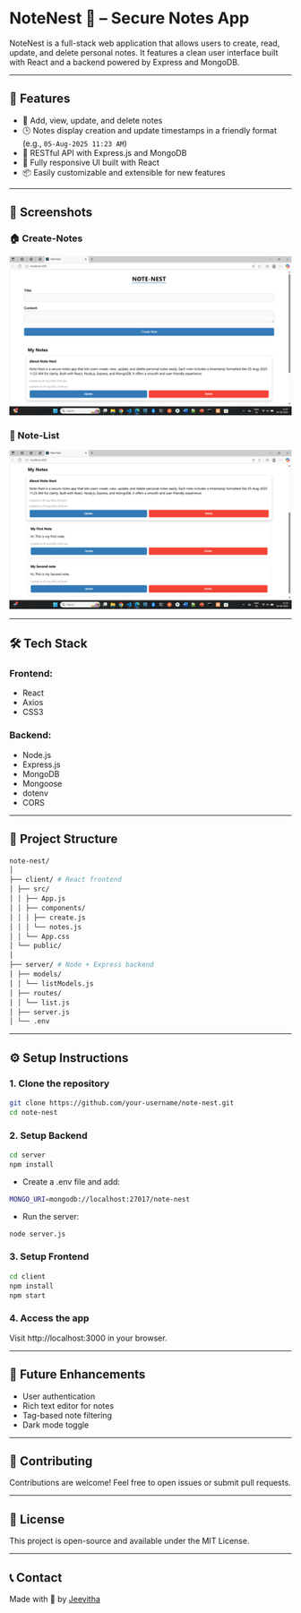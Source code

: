 # NoteNest 📝 – Secure Notes App
NoteNest is a full-stack web application that allows users to create, read, update, and delete personal notes. It features a clean user interface built with React and a backend powered by Express and MongoDB.

---

## 🚀 Features

- 🧠 Add, view, update, and delete notes
- 🕒 Notes display creation and update timestamps in a friendly format (e.g., `05-Aug-2025 11:23 AM`)
- 🔐 RESTful API with Express.js and MongoDB
- 🎯 Fully responsive UI built with React
- 📦 Easily customizable and extensible for new features

---

## 📸 Screenshots

### 🏠 Create-Notes
![Create-Notes](./screenshots/create-notes.png)

### 📝 Note-List
![Note-List](./screenshots/note-list.png)

---

## 🛠️ Tech Stack

### Frontend:
- React
- Axios
- CSS3

### Backend:
- Node.js
- Express.js
- MongoDB
- Mongoose
- dotenv
- CORS

---

## 📁 Project Structure
```bash
note-nest/
│
├── client/ # React frontend
│ ├── src/
│ │ ├── App.js
│ │ ├── components/
│ │ │ ├── create.js
│ │ │ └── notes.js
│ │ └── App.css
│ └── public/
│
├── server/ # Node + Express backend
│ ├── models/
│ │ └── listModels.js
│ ├── routes/
│ │ └── list.js
│ ├── server.js
│ └── .env
```

---

## ⚙️ Setup Instructions

### 1. Clone the repository
```bash
git clone https://github.com/your-username/note-nest.git
cd note-nest
```

### 2. Setup Backend
```bash
cd server
npm install
```
- Create a .env file and add:
```bash
MONGO_URI=mongodb://localhost:27017/note-nest
```
- Run the server:
```bash
node server.js
```

### 3. Setup Frontend
```bash
cd client
npm install
npm start
```

### 4. Access the app
Visit http://localhost:3000 in your browser.

---

## 🧩 Future Enhancements

- User authentication
- Rich text editor for notes
- Tag-based note filtering
- Dark mode toggle

---

## 🤝 Contributing
Contributions are welcome! Feel free to open issues or submit pull requests.

---

## 📄 License
This project is open-source and available under the MIT License.

---

## 📞 Contact
Made with 💙 by [Jeevitha](https://github.com/jeevitha28-g)
